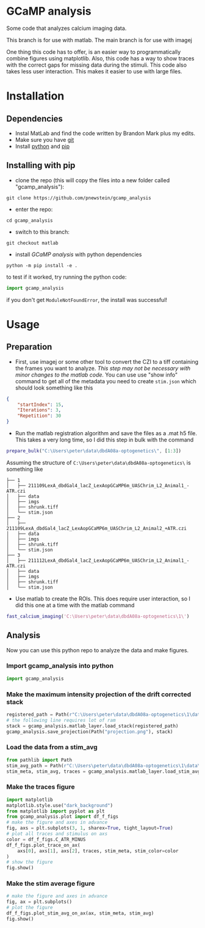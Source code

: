 # GCaMP analysis
Some code that analyzes calcium imaging data.

This branch is for use with matlab. The main branch is for use with imagej

One thing this code has to offer, is an easier way to programmatically combine figures using matplotlib. Also, this code has a way to show traces with the correct gaps for missing data during the stimuli. This code also takes less user interaction. This makes it easier to use with large files.

# Installation
## Dependencies
- Instal MatLab and find the code written by Brandon Mark plus my edits.
- Make sure you have [git](https://git-scm.com/book/en/v2/Getting-Started-Installing-Git)
- Install [python](https://www.python.org/downloads/) and [pip](https://pip.pypa.io/en/stable/installation/)

## Installing with pip
- clone the repo (this will copy the files into a new folder called "gcamp_analysis"): 
```
git clone https://github.com/pnewstein/gcamp_analysis
```
- enter the repo: 
```
cd gcamp_analysis
```
- switch to this branch:
```
git checkout matlab
```
- install *GCaMP analysis* with python dependencies
```
python -m pip install -e .
```
to test if it worked, try running the python code:
```python
import gcamp_analysis
```
if you don't get ```ModuleNotFoundError```, the install was successful!

# Usage
## Preparation
- First, use imagej or some other tool to convert the CZI to a tiff containing the frames you want to analyze. *This step may not be necessary with minor changes to the matlab code.* You can use use "show info" command to get all of the metadata you need to create ```stim.json``` which should look something like this 
```json
{
    "startIndex": 15,
    "Iterations": 3,
    "Repetition": 30
}
```
- Run the matlab registration algorithm and save the files as a .mat h5 file. This takes a very long time, so I did this step in bulk with the command 
```matlab
prepare_bulk("C:\Users\peter\data\dbdA08a-optogenetics\", [1:3])
```
Assuming the structure of ```C:\Users\peter\data\dbdA08a-optogenetics\``` is something like
```
├── 1
│   ├── 211109LexA_dbdGal4_lacZ_LexAopGCaMP6m_UASChrim_L2_Animal1_-ATR.czi
│   ├── data
│   ├── imgs
│   ├── shrunk.tiff
│   └── stim.json
├── 2
│   ├── 211109LexA_dbdGal4_lacZ_LexAopGCaMP6m_UASChrim_L2_Animal2_+ATR.czi
│   ├── data
│   ├── imgs
│   ├── shrunk.tiff
│   └── stim.json
├── 3
│   ├── 211112LexA_dbdGal4_lacZ_LexAopGCaMP6m_UASChrim_L2_Animal1_-ATR.czi
│   ├── data
│   ├── imgs
│   ├── shrunk.tiff
│   └── stim.json
```
- Use matlab to create the ROIs. This does require user interaction, so I did this one at a time with the matlab command
```matlab
fast_calcium_imaging('C:\Users\peter\data\dbdA08a-optogenetics\1\')
```
## Analysis
Now you can use this python repo to analyze the data and make figures.
### Import gcamp_analysis into python
```python
import gcamp_analysis
```
### Make the maximum intensity projection of the drift corrected stack
```python
registered_path = Path(r"C:\Users\peter\data\dbdA08a-optogenetics\1\data\211109LexA_dbdGal4_lacZ_LexAopGCaMP6m_UASChrim_L2_Animal1_-ATR_registered.mat")
# the following line requires lot of ram
stack = gcamp_analysis.matlab_layer.load_stack(registered_path)
gcamp_analysis.save_projection(Path("projection.png"), stack)
```
### Load the data from a stim_avg
```python
from pathlib import Path
stim_avg_path = Path(r"C:\Users\peter\data\dbdA08a-optogenetics\1\data\211109LexA_dbdGal4_lacZ_LexAopGCaMP6m_UASChrim_L2_Animal1_-ATR_stim_avg.mat")
stim_meta, stim_avg, traces = gcamp_analysis.matlab_layer.load_stim_avg(stim_avg_path)
```
### Make the traces figure
```python
import matplotlib
matplotlib.style.use("dark_background")
from matplotlib import pyplot as plt
from gcamp_analysis.plot import df_f_figs
# make the figure and axes in advance
fig, axs = plt.subplots(3, 1, sharex=True, tight_layout=True)
# plot all traces and stimulus on axs
color = df_f_figs.C_ATR_MINUS
df_f_figs.plot_trace_on_ax(
    axs[0], axs[1], axs[2], traces, stim_meta, stim_color=color
)
# show the figure
fig.show()
```
### Make the stim average figure
```python
# make the figure and axes in advance
fig, ax = plt.subplots()
# plot the figure
df_f_figs.plot_stim_avg_on_ax(ax, stim_meta, stim_avg)
fig.show()
```
